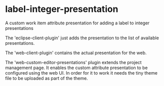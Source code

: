 # label-integer-presentation
A custom work item attribute presentation for adding a label to integer presentations

The 'eclipse-client-plugin' just adds the presentation to the list of available presentations.

The 'web-client-plugin' contains the actual presentation for the web.

The 'web-custom-editor-presentations' plugin extends the project management page. It enables the custom attribute presentation to be configured using the web UI. In order for it to work it needs the tiny theme file to be uploaded as part of the theme.